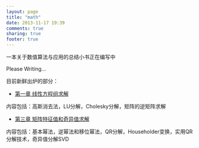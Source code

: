 ```yaml
---
layout: page
title: "math"
date: 2013-11-17 19:39
comments: true
sharing: true
footer: true
---
```


一本关于数值算法与应用的总结小书正在编写中

Please Writing...

目前新鲜出炉的部分：

* [第一章 线性方程组求解](/files/nm-chapter1.pdf)

内容包括：高斯消去法，LU分解，Cholesky分解，矩阵的逆矩阵求解

* [第三章 矩阵特征值和奇异值求解](/files/nm-chapter3.pdf)

内容包括：基本幂法，逆幂法和移位幂法，QR分解，Householder变换，实用QR分解技术，奇异值分解SVD